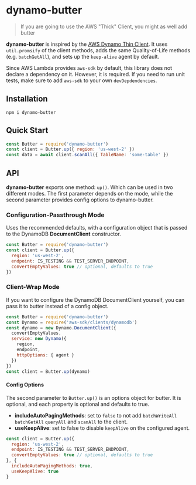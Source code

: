 dynamo-butter
======

> If you are going to use the AWS "Thick" Client, you might as well add butter

**dynamo-butter** is inspired by the [AWS Dynamo Thin Client](https://github.com/Nike-Inc/aws-thin-dynamo-node). It uses `util.promsify` of the client methods, adds the same Quality-of-Life methods (e.g. `batchGetAll`), and sets up the `keep-alive` agent by default.

Since AWS Lambda provides `aws-sdk` by default, this library does not declare a dependency on it. However, it is required. If you need to run unit tests, make sure to add `aws-sdk` to your own `devDepdendencies`.

## Installation
```
npm i dynamo-butter
```

## Quick Start

```javascript
const Butter = require('dynamo-butter')
const client = Butter.up({ region: 'us-west-2' })
const data = await client.scanAll({ TableName: 'some-table' })
```

## API

**dynamo-butter** exports one method: `up()`. Which can be used in two different modes. The first parameter depends on the mode, while the second parameter provides config options to dynamo-butter.

### Configuration-Passthrough Mode
Uses the recommended defaults, with a configuration object that is passed to the DynamoDB **DocumentClient** constructor.

```javascript
const Butter = require('dynamo-butter')
const client = Butter.up({
  region: 'us-west-2',
  endpoint: IS_TESTING && TEST_SERVER_ENDPOINT,
  convertEmptyValues: true // optional, defaults to true
})
```

### Client-Wrap Mode
If you want to configure the DynamoDB DocumentClient yourself, you can pass it to butter instead of a config object.

```javascript
const Butter = require('dynamo-butter')
const Dynamo = require('aws-sdk/clients/dynamodb')
const dynamo = new Dynamo.DocumentClient({
  convertEmptyValues,
  service: new Dynamo({
    region,
    endpoint,
    httpOptions: { agent }
  })
})
const client = Butter.up(dynamo)
```

#### Config Options
The second parameter to `Butter.up()` is an options object for butter. It is optional, and each property is optional and defaults to true.

* **includeAutoPagingMethods**: set to `false` to not add `batchWriteAll` `batchGetAll` `queryAll` and `scanAll` to the client.
* **useKeepAlive**: set to false to disable `keepAlive` on the configured agent.

```javascript
const client = Butter.up({
  region: 'us-west-2',
  endpoint: IS_TESTING && TEST_SERVER_ENDPOINT,
  convertEmptyValues: true // optional, defaults to true
}, {
  includeAutoPagingMethods: true,
  useKeepAlive: true
}
```